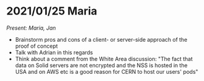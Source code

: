 # 2021/01/25 Maria

*Present: Maria, Jan*

* Brainstorm pros and cons of a client- or server-side approach of the proof of concept
* Talk with Adrian in this regards
* Think about a comment from the White Area discussion: "The fact that data on Solid servers are not encrypted and the NSS is hosted in the USA and on AWS etc is a good reason for CERN to host our users' pods"
